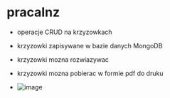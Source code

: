 # pracaInz

- operacje CRUD na krzyzowkach
- krzyzowki zapisywane w bazie danych MongoDB
- krzyzowki mozna rozwiazywac
- krzyzowki mozna pobierac w formie pdf do druku

- ![image](https://github.com/Mariusz3341/pracaInz/assets/58634365/e22e3271-bf70-4d15-8cae-f4bbda749fe3)
